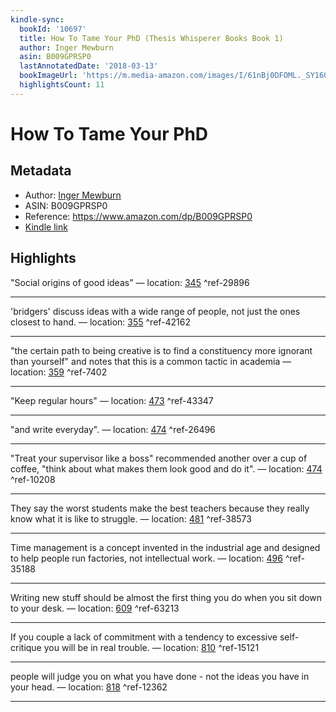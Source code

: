 ```yaml
---
kindle-sync:
  bookId: '10697'
  title: How To Tame Your PhD (Thesis Whisperer Books Book 1)
  author: Inger Mewburn
  asin: B009GPRSP0
  lastAnnotatedDate: '2018-03-13'
  bookImageUrl: 'https://m.media-amazon.com/images/I/61nBj0DFOML._SY160.jpg'
  highlightsCount: 11
---
```

# How To Tame Your PhD
## Metadata
* Author: [Inger Mewburn](https://www.amazon.comundefined)
* ASIN: B009GPRSP0
* Reference: https://www.amazon.com/dp/B009GPRSP0
* [Kindle link](kindle://book?action=open&asin=B009GPRSP0)

## Highlights
"Social origins of good ideas" — location: [345](kindle://book?action=open&asin=B009GPRSP0&location=345) ^ref-29896

---
'bridgers' discuss ideas with a wide range of people, not just the ones closest to hand. — location: [355](kindle://book?action=open&asin=B009GPRSP0&location=355) ^ref-42162

---
"the certain path to being creative is to find a constituency more ignorant than yourself" and notes that this is a common tactic in academia — location: [359](kindle://book?action=open&asin=B009GPRSP0&location=359) ^ref-7402

---
"Keep regular hours" — location: [473](kindle://book?action=open&asin=B009GPRSP0&location=473) ^ref-43347

---
"and write everyday". — location: [474](kindle://book?action=open&asin=B009GPRSP0&location=474) ^ref-26496

---
"Treat your supervisor like a boss" recommended another over a cup of coffee, "think about what makes them look good and do it". — location: [474](kindle://book?action=open&asin=B009GPRSP0&location=474) ^ref-10208

---
They say the worst students make the best teachers because they really know what it is like to struggle. — location: [481](kindle://book?action=open&asin=B009GPRSP0&location=481) ^ref-38573

---
Time management is a concept invented in the industrial age and designed to help people run factories, not intellectual work. — location: [496](kindle://book?action=open&asin=B009GPRSP0&location=496) ^ref-35188

---
Writing new stuff should be almost the first thing you do when you sit down to your desk. — location: [609](kindle://book?action=open&asin=B009GPRSP0&location=609) ^ref-63213

---
If you couple a lack of commitment with a tendency to excessive self-critique you will be in real trouble. — location: [810](kindle://book?action=open&asin=B009GPRSP0&location=810) ^ref-15121

---
people will judge you on what you have done - not the ideas you have in your head. — location: [818](kindle://book?action=open&asin=B009GPRSP0&location=818) ^ref-12362

---
